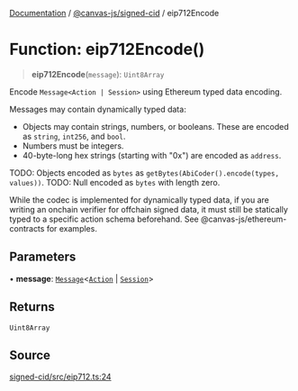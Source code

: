 [Documentation](../../../index.md) / [@canvas-js/signed-cid](../index.md) / eip712Encode

# Function: eip712Encode()

> **eip712Encode**(`message`): `Uint8Array`

Encode `Message<Action | Session>` using Ethereum typed data encoding.

Messages may contain dynamically typed data:
- Objects may contain strings, numbers, or booleans.
  These are encoded as `string`, `int256`, and `bool`.
- Numbers must be integers.
- 40-byte-long hex strings (starting with "0x") are encoded as `address`.

TODO: Objects encoded as `bytes` as `getBytes(AbiCoder().encode(types, values))`.
TODO: Null encoded as `bytes` with length zero.

While the codec is implemented for dynamically typed data, if you are
writing an onchain verifier for offchain signed data, it must still be
statically typed to a specific action schema beforehand. See
@canvas-js/ethereum-contracts for examples.

## Parameters

• **message**: [`Message`](../../gossiplog/type-aliases/Message.md)\<[`Action`](../../interfaces/type-aliases/Action.md) \| [`Session`](../../interfaces/type-aliases/Session.md)\>

## Returns

`Uint8Array`

## Source

[signed-cid/src/eip712.ts:24](https://github.com/canvasxyz/canvas/blob/4c6b729f/packages/signed-cid/src/eip712.ts#L24)
